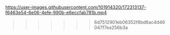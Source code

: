 

https://user-images.githubusercontent.com/101914320/172313137-f6463e54-6e06-4efe-990b-e6eccfab781b.mp4

>>>>>>> 6d7512901eb06352f8bd6ac4d46047f7ea256b3a
